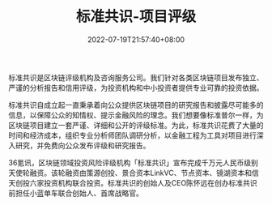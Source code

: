 ﻿---
weight: 
title: "标准共识-项目评级"
description: "标准共识是区块链评级机构及咨询服务公司。"
date: 2022-07-19T21:57:40+08:00
lastmod: 2022-07-19T16:45:40+08:00
draft: false
authors: ["qianxun"]
featuredImage: "biaozhungongshi-xiangmupingji.jpg"
link: "https://1234btc.com/qk/biaozhungongshi-xiangmupingji.html"
tags: ["数据收集","标准共识-项目评级"]
categories: ["navigation"]
navigation: ["数据收集"]
lightgallery: true
toc: true
pinned: false
recommend: false
recommend1: false
---
标准共识是区块链评级机构及咨询服务公司。我们针对各类区块链项目发布独立、严谨的分析报告和信用评级，为投资机构和中小投资者提供专业可靠的投资依据。

标准共识自成立起一直秉承着向公众提供区块链项目的研究报告和披露尽可能多的信息，以保障公众的知情权、提示金融风险的理念。我们想要像标准普尔一样，为区块链项目建立一套严谨、详细和公开的评级标准。为此，标准共识花费了大量的时间和经济成本，组织专业分析师团队调研分析，以金融工程为工具对项目进行深入研究，并免费向公众发布评级和研究报告。

36氪讯，区块链领域投资风险评级机构「标准共识」宣布完成千万元⼈民币级别天使轮融资。该轮融资由策源创投、景合资本LinkVC、节点资本、镜湖资本和信天创投六家投资机构联合投资。标准共识的创始⼈及CEO陈怀远在创办标准共识前担任⼩蓝单车联合创始⼈、⾸席战略官。
